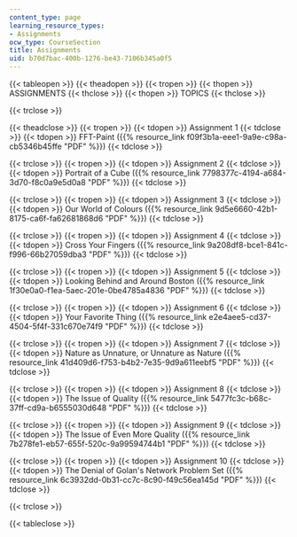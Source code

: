 ```yaml
---
content_type: page
learning_resource_types:
- Assignments
ocw_type: CourseSection
title: Assignments
uid: b70d7bac-400b-1276-be43-7106b345a0f5
---
```


{{< tableopen >}}
{{< theadopen >}}
{{< tropen >}}
{{< thopen >}}
ASSIGNMENTS
{{< thclose >}}
{{< thopen >}}
TOPICS
{{< thclose >}}

{{< trclose >}}

{{< theadclose >}}
{{< tropen >}}
{{< tdopen >}}
Assignment 1
{{< tdclose >}}
{{< tdopen >}}
FFT-Paint ({{% resource_link f09f3b1a-eee1-9a9e-c98a-cb5346b45ffe "PDF" %}})
{{< tdclose >}}

{{< trclose >}}
{{< tropen >}}
{{< tdopen >}}
Assignment 2
{{< tdclose >}}
{{< tdopen >}}
Portrait of a Cube ({{% resource_link 7798377c-4194-a684-3d70-f8c0a9e5d0a8 "PDF" %}})
{{< tdclose >}}

{{< trclose >}}
{{< tropen >}}
{{< tdopen >}}
Assignment 3
{{< tdclose >}}
{{< tdopen >}}
Our World of Colours ({{% resource_link 9d5e6660-42b1-8175-ca6f-fa62681868d6 "PDF" %}})
{{< tdclose >}}

{{< trclose >}}
{{< tropen >}}
{{< tdopen >}}
Assignment 4
{{< tdclose >}}
{{< tdopen >}}
Cross Your Fingers ({{% resource_link 9a208df8-bce1-841c-f996-66b27059dba3 "PDF" %}})
{{< tdclose >}}

{{< trclose >}}
{{< tropen >}}
{{< tdopen >}}
Assignment 5
{{< tdclose >}}
{{< tdopen >}}
Looking Behind and Around Boston ({{% resource_link 1f30e0a0-f1ea-5aec-201e-0be4785a4836 "PDF" %}})
{{< tdclose >}}

{{< trclose >}}
{{< tropen >}}
{{< tdopen >}}
Assignment 6
{{< tdclose >}}
{{< tdopen >}}
Your Favorite Thing ({{% resource_link e2e4aee5-cd37-4504-5f4f-331c670e74f9 "PDF" %}})
{{< tdclose >}}

{{< trclose >}}
{{< tropen >}}
{{< tdopen >}}
Assignment 7
{{< tdclose >}}
{{< tdopen >}}
Nature as Unnature, or Unnature as Nature ({{% resource_link 41d409d6-f753-b4b2-7e35-9d9a611eebf5 "PDF" %}})
{{< tdclose >}}

{{< trclose >}}
{{< tropen >}}
{{< tdopen >}}
Assignment 8
{{< tdclose >}}
{{< tdopen >}}
The Issue of Quality ({{% resource_link 5477fc3c-b68c-37ff-cd9a-b6555030d648 "PDF" %}})
{{< tdclose >}}

{{< trclose >}}
{{< tropen >}}
{{< tdopen >}}
Assignment 9
{{< tdclose >}}
{{< tdopen >}}
The Issue of Even More Quality ({{% resource_link 7b278fe1-eb57-655f-520c-9a99594744b1 "PDF" %}})
{{< tdclose >}}

{{< trclose >}}
{{< tropen >}}
{{< tdopen >}}
Assignment 10
{{< tdclose >}}
{{< tdopen >}}
The Denial of Golan's Network Problem Set ({{% resource_link 6c3932dd-0b31-cc7c-8c90-f49c56ea145d "PDF" %}})
{{< tdclose >}}

{{< trclose >}}

{{< tableclose >}}